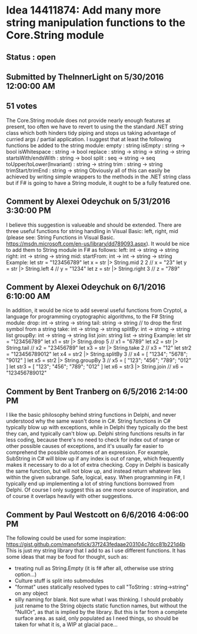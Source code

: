 # Idea 14411874: Add many more string manipulation functions to the Core.String module #

## Status : open

## Submitted by TheInnerLight on 5/30/2016 12:00:00 AM

## 51 votes

The Core.String module does not provide nearly enough features at present, too often we have to revert to using the the standard .NET string class which both hinders tidy piping and stops us taking advantage of curried args / partial application.
I suggest that at least the following functions be added to the string module:
empty : string
isEmpty : string -> bool
isWhitespace : string -> bool
replace : string -> string -> string -> string
startsWith/endsWith : string -> bool
split : seq<char> -> string -> seq<string>
toUpper/toLower(Invariant) : string -> string
trim : string -> string
trimStart/trimEnd : string -> string
Obviously all of this can easily be achieved by writing simple wrappers to the methods in the .NET string class but if F# is going to have a String module, it ought to be a fully featured one.


## Comment by Alexei Odeychuk on 5/31/2016 3:30:00 PM

I believe this suggestion is valueable and should be extended. There are three useful functions for string handling in Visual Basic: left, right, mid (please see: String Functions in Visual Basic. https://msdn.microsoft.com/en-us/library/dd789093.aspx).
It would be nice to add them to String module in F# as follows:
left: int -> string -> string
right: int -> string -> string
mid: startFrom: int -> int -> string -> string
Example:
let str = "123456789"
let x = str |> String.mid 2 2 // x = "23"
let y = str |> String.left 4 // y = "1234"
let z = str |> String.right 3 // z = "789"

## Comment by Alexei Odeychuk on 6/1/2016 6:10:00 AM

In addition, it would be nice to add several useful functions from Cryptol, a language for programming cryptographic algorithms, to the F# String module:
drop: int -> string -> string
tail: string -> string // to drop the first symbol from a string
take: int -> string -> string
splitBy: int -> string -> string list
groupBy: int -> string -> string list
join: string list -> string
Example:
let str = "123456789"
let x1 = str |> String.drop 5 // x1 = "6789"
let x2 = str |> String.tail // x2 = "23456789"
let x3 = str |> String.take 2 // x3 = "12"
let str2 = "123456789012"
let x4 = str2 |> String.splitBy 3 // x4 = [ "1234"; "5678"; "9012" ]
let x5 = str2 |> String.groupBy 3 // x5 = [ "123"; "456"; "789"; "012" ]
let str3 = [ "123"; "456"; "789"; "012" ]
let x6 = str3 |> String.join // x6 = "123456789012"

## Comment by Bent Tranberg on 6/5/2016 2:14:00 PM

I like the basic philosophy behind string functions in Delphi, and never understood why the same wasn't done in C#.
String functions in C# typically blow up with exceptions, while in Delphi they typically do the best they can, and typically can't blow up. Delphi string functions results in far less coding, because there's no need to check for index out of range or other possible causes of exceptions, and it's usually far easier to comprehend the possible outcomes of an expression.
For example, SubString in C# will blow up if any index is out of range, which frequently makes it necessary to do a lot of extra checking. Copy in Delphi is basically the same function, but will not blow up, and instead return whatever lies within the given subrange. Safe, logical, easy.
When programming in F#, I typically end up implementing a lot of string functions borrowed from Delphi.
Of course I only suggest this as one more source of inspiration, and of course it overlaps heavily with other suggestions.

## Comment by Paul Westcott on 6/6/2016 4:06:00 PM

The following could be used for some inspiration:
https://gist.github.com/manofstick/37f243fedaae203104c7dcc81b221d4b
This is just my string library that I add to as I use different functions. It has some ideas that may be food for thought, such as:
- treating null as String.Empty (it is f# after all, otherwise use string option...)
- Culture stuff is split into submodules
- "format" uses statically resolved types to call "ToString : string->string" on any object
- silly naming for blank. Not sure what I was thinking. I should probably just rename to the String objects static function names, but without the "NullOr", as that is implied by the library.
But this is far from a complete surface area. as said, only populated as I need things, so should be taken for what it is, a WIP at glacial pace...
